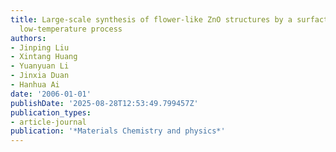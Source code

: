 ```yaml
---
title: Large-scale synthesis of flower-like ZnO structures by a surfactant-free and
  low-temperature process
authors:
- Jinping Liu
- Xintang Huang
- Yuanyuan Li
- Jinxia Duan
- Hanhua Ai
date: '2006-01-01'
publishDate: '2025-08-28T12:53:49.799457Z'
publication_types:
- article-journal
publication: '*Materials Chemistry and physics*'
---
```

